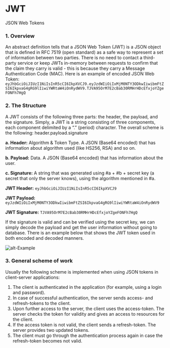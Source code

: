 # JWT
JSON Web Tokens

### 1.	Overview

An abstract definition tells that a JSON Web Token (JWT) is a JSON object that is defined in RFC 7519 (open standard) as a safe way to represent a set of information between two parties.
There is no need to contact a third-party service or keep JWTs in-memory between requests to confirm that the claim they carry is valid - this is because they carry a Message Authentication Code (MAC).
Here is an example of encoded JSON Web Token:
`eyJhbGciOiJIUzI1NiIsInR5cCI6IkpXVCJ9.eyJzdWIiOiIxMjM0NTY3ODkwIiwibmFtZSI6IkpvaG4gRG9lIiwiYWRtaW4iOnRydWV9.TJVA95OrM7E2cBab30RMHrHDcEfxjoYZgeFONFh7HgQ`

### 2.	The Structure

A JWT consists of the following three parts: the header, the payload, and the signature.
Simply, a JWT is a string consisting of three components, each component delimited by a “.” (period) character.
The overall scheme is the following: header.payload.signature

<b>a.	Header:</b> Algorithm & Token Type. A JSON (Base64 encoded) that has information about algorithm used (like HS256, RSA) and so on.
  
<b>b.	Payload:</b> Data. A JSON (Base64 encoded) that has information about the user.

<b>c.	Signature:</b> A string that was generated using #a + #b + secret key (a secret that only the server knows), using the algorithm mentioned in #a.

<b>JWT Header:</b>
`eyJhbGciOiJIUzI1NiIsInR5cCI6IkpXVCJ9`

<b>JWT Payload:</b>
`eyJzdWIiOiIxMjM0NTY3ODkwIiwibmFtZSI6IkpvaG4gRG9lIiwiYWRtaW4iOnRydWV9`

<b>JWT Signature:</b>
`TJVA95OrM7E2cBab30RMHrHDcEfxjoYZgeFONFh7HgQ`

If the signature is valid and can be verified using the secret key, we can simply decode the payload and get the user information without going to database.
There is an example below that shows the JWT token used in both encoded and decoded manners.

![alt-Example](https://res.cloudinary.com/dyyck73ly/image/upload/v1458077225/shoskufayqrg0ffwqqau.jpg "Example")

### 3.	General scheme of work

Usually the following scheme is implemented when using JSON tokens in client-server applications:
1.	The client is authenticated in the application (for example, using a login and password).
2.	In case of successful authentication, the server sends access- and refresh-tokens to the client.
3.	Upon further access to the server, the client uses the access-token. The server checks the token for validity and gives an access to resources for the client.
4.	If the access token is not valid, the client sends a refresh-token. The server provides two updated tokens.
5.	The client must go through the authentication process again in case the refresh-token becomes not valid.
